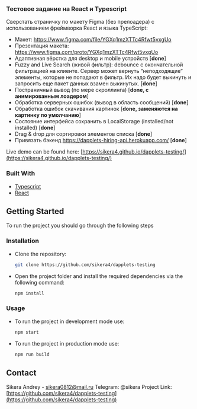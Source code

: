 ### Тестовое задание на React и Typescript

Сверстать страничку по макету Figma (без прелоадера) с использованием фреймворка React и языка TypeScript: 
- Макет: https://www.figma.com/file/YGXq1mzXTTc4Rfwt5vxgUo
- Презентация макета: https://www.figma.com/proto/YGXq1mzXTTc4Rfwt5vxgUo
- Адаптивная вёрстка для desktop и mobile устройств [**done**]
- Fuzzy and Live Search (живой фильтр): debounce c окончательной фильтрацией на клиенте. Сервер может вернуть “неподходящие” элементы, которые не попадают в фильтр. Их надо будет выкинуть и запросить еще пакет данных взамен выкинутых. [**done**]
- Постраничный вывод (по мере скроллинга) [**done, с анимированным лоадером**]
- Обработка серверных ошибок (вывод в область сообщений) [**done**]
- Обработка ошибок скачивания картинок [**done, заменяются на картинку по умолчанию**]
- Состояние интерфейса сохранить в LocalStorage (installed/not installed) [**done**]
- Drag & drop для сортировки элементов списка [**done**]
- Привязать бэкенд https://dapplets-hiring-api.herokuapp.com/ [**done**]


Live demo can be found here: [https://sikera4.github.io/dapplets-testing/](https://sikera4.github.io/dapplets-testing/)
### Built With
* [Typescript](https://www.typescriptlang.org)
* [React](https://reactjs.org/)

## Getting Started
To run the project you should go through the following steps
### Installation
* Clone the repository:
   ```sh
   git clone https://github.com/sikera4/dapplets-testing
   ```
* Open the project folder and install the required dependencies via the following command:
   ```sh
   npm install
   ```
### Usage
* To run the project in development mode use:
   ```sh
   npm start
   ```
* To run the project in production mode use:
   ```sh
   npm run build
   ```
## Contact
Sikera Andrey - sikera0812@mail.ru
Telegram: @sikera
Project Link: [https://github.com/sikera4/dapplets-testing](https://github.com/sikera4/dapplets-testing)
